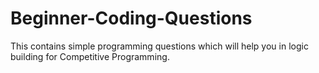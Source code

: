 # Beginner-Coding-Questions
This contains simple programming questions which will help you in logic building for Competitive Programming.
